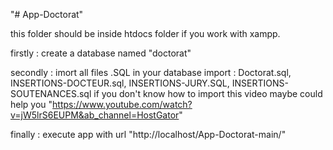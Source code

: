 "# App-Doctorat" 

this folder should be inside htdocs folder if you work with xampp.

firstly : create a database named "doctorat"

secondly : imort all files .SQL in your database 
            import : Doctorat.sql, INSERTIONS-DOCTEUR.sql, INSERTIONS-JURY.SQL, INSERTIONS-SOUTENANCES.sql
            if you don't know how to import this video maybe could help you "https://www.youtube.com/watch?v=jW5lrS6EUPM&ab_channel=HostGator"

finally : execute app with url "http://localhost/App-Doctorat-main/"
